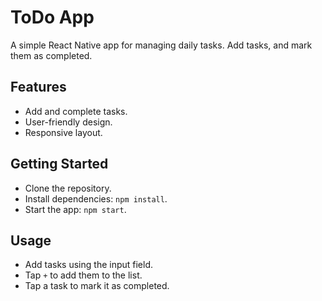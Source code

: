 # ToDo App

A simple React Native app for managing daily tasks. Add tasks, and mark them as completed.

## Features
- Add and complete tasks.
- User-friendly design.
- Responsive layout.

## Getting Started
- Clone the repository.
- Install dependencies: `npm install`.
- Start the app: `npm start`.

## Usage
- Add tasks using the input field.
- Tap `+` to add them to the list.
- Tap a task to mark it as completed.
